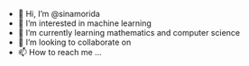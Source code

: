 - 👋 Hi, I’m @sinamorida
- 👀 I’m interested in machine learning 
- 🌱 I’m currently learning mathematics and computer science 
- 💞️ I’m looking to collaborate on 
- 📫 How to reach me ...

<!---
sinamorida/sinamorida is a ✨ special ✨ repository because its `README.md` (this file) appears on your GitHub profile.
You can click the Preview link to take a look at your changes.
--->
